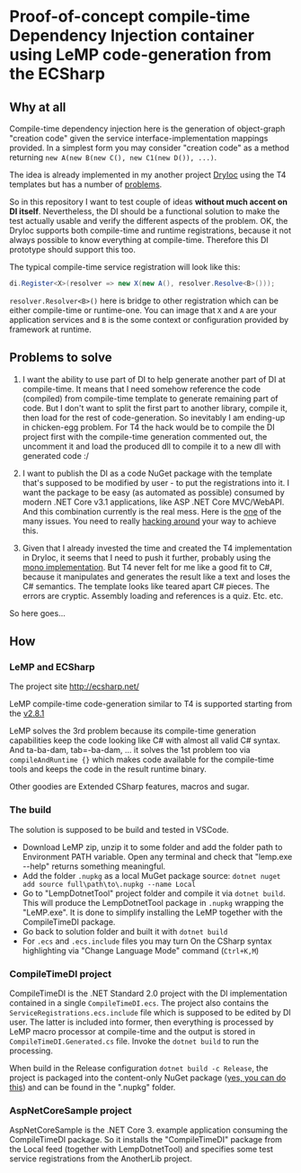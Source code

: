 # Proof-of-concept compile-time Dependency Injection container using LeMP code-generation from the ECSharp

## Why at all

Compile-time dependency injection here is 
the generation of object-graph "creation code" given the service interface-implementation mappings provided.
In a simplest form you may consider "creation code" as a method returning `new A(new B(new C(), new C1(new D()), ...)`.

The idea is already implemented in my another project [DryIoc](https://github.com/dadhi/dryioc) using the T4 templates
but has a number of [problems](https://github.com/dadhi/DryIoc/issues/212).

So in this repository I want to test couple of ideas **without much accent on DI itself**. 
Nevertheless, the DI should be a functional solution to make the test actually usable and verify the different aspects of the problem.
OK, the DryIoc supports both compile-time and runtime registrations, because it not always possible to know everything at compile-time.
Therefore this DI prototype should support this too. 

The typical compile-time service registration will look like this: 
```cs
di.Register<X>(resolver => new X(new A(), resolver.Resolve<B>()));
```

`resolver.Resolver<B>()` here is bridge to other registration which can be either compile-time or runtime-one.
You can image that `X` and `A` are your application services and `B` is the some context or configuration provided by 
framework at runtime. 

## Problems to solve

1. I want the ability to use part of DI to help generate another part of DI at compile-time. It means that I need somehow reference the code (compiled) from compile-time template to generate remaining part of code. But I don't want to split the first part to another library, compile it, then load for the rest of code-generation. So inevitably I am ending-up in chicken-egg problem. For T4 the hack would be to compile the DI project first with the compile-time generation commented out, the uncomment it and load the produced dll to compile it to a new dll with generated code :/

2. I want to publish the DI as a code NuGet package with the template that's supposed to be modified by user - to put the registrations into it. I want the package to be easy (as automated as possible) consumed by modern .NET Core v3.1 applications, like ASP .NET Core MVC/WebAPI. And this combination currently is the real mess. Here is the [one](https://github.com/NuGet/Home/issues/4837) of the many issues. You need to really [hacking around](https://medium.com/@attilah/source-code-only-nuget-packages-8f34a8fb4738) your way to achieve this. 

3. Given that I already invested the time and created the T4 implementation in DryIoc, 
it seems that I need to push it further, probably using the [mono implementation](https://github.com/mono/t4). 
But T4 never felt for me like a good fit to C#, because it manipulates and generates the result like a text and loses the C# semantics.
The template looks like teared apart C# pieces. The errors are cryptic. Assembly loading and references is a quiz. Etc. etc.

So here goes...

## How

### LeMP and ECSharp

The project site http://ecsharp.net/

LeMP compile-time code-generation similar to T4 is supported starting from the [v2.8.1](https://github.com/qwertie/ecsharp/releases/tag/v2.8.1)

LeMP solves the 3rd problem because its compile-time generation capabilities keep the code looking like C# with almost all valid C# syntax.
And ta-ba-dam, tab=-ba-dam, ... it solves the 1st problem too via `compileAndRuntime {}` which makes code available for the compile-time tools and keeps the code in the result runtime binary.

Other goodies are Extended CSharp features, macros and sugar.

### The build

The solution is supposed to be build and tested in VSCode.

- Download LeMP zip, unzip it to some folder and add the folder path to Environment PATH variable. Open any terminal and check that "lemp.exe --help" returns something meaningful.
- Add the folder `.nupkg` as a local MuGet package source: `dotnet nuget add source full\path\to\.nupkg --name Local`
- Go to "LempDotnetTool" project folder and compile it via `dotnet build`. This will produce the LempDotnetTool package in `.nupkg` wrapping the "LeMP.exe". It is done to simplify installing the LeMP together with the CompileTimeDI package.
- Go back to solution folder and built it with `dotnet build`
- For `.ecs` and `.ecs.include` files you may turn On the CSharp syntax highlighting via "Change Language Mode" command (`Ctrl+K,M`) 


### CompileTimeDI project

CompileTimeDI is the .NET Standard 2.0 project with the DI implementation contained in a single `CompileTimeDI.ecs`. 
The project also contains the `ServiceRegistrations.ecs.include` file which is supposed to be edited by DI user.
The latter is included into former, then everything is processed by LeMP macro processor at compile-time and the output 
is stored in `CompileTimeDI.Generated.cs` file. Invoke the `dotnet build` to run the processing.

When build in the Release configuration `dotnet build -c Release`, 
the project is packaged into the content-only NuGet package ([yes, you can do this](https://medium.com/@attilah/source-code-only-nuget-packages-8f34a8fb4738))
and can be found in the ".nupkg" folder.

### AspNetCoreSample project

AspNetCoreSample is the .NET Core 3. example application consuming the CompileTimeDI package.
So it installs the "CompileTimeDI" package from the Local feed (together with LempDotnetTool) and 
specifies some test service registrations from the AnotherLib project. 
